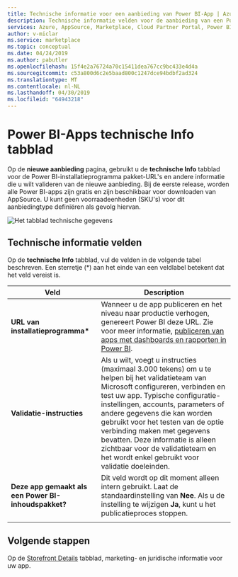 ```yaml
---
title: Technische informatie voor een aanbieding van Power BI-App | Azure Marketplace
description: Technische informatie velden voor de aanbieding van een Power BI-App configureren voor de Microsoft AppSource-Marketplace.
services: Azure, AppSource, Marketplace, Cloud Partner Portal, Power BI
author: v-miclar
ms.service: marketplace
ms.topic: conceptual
ms.date: 04/24/2019
ms.author: pabutler
ms.openlocfilehash: 15f4e2a76724a70c15411dea767cc9bc433e4d4a
ms.sourcegitcommit: c53a800d6c2e5baad800c1247dce94bdbf2ad324
ms.translationtype: MT
ms.contentlocale: nl-NL
ms.lasthandoff: 04/30/2019
ms.locfileid: "64943218"
---
```

# <a name="power-bi-apps-technical-info-tab"></a>Power BI-Apps technische Info tabblad

Op de **nieuwe aanbieding** pagina, gebruikt u de **technische Info** tabblad voor de Power BI-installatieprogramma pakket-URL's en andere informatie die u wilt valideren van de nieuwe aanbieding.  Bij de eerste release, worden alle Power BI-apps zijn gratis en zijn beschikbaar voor downloaden van AppSource. U kunt geen voorraadeenheden (SKU's) voor dit aanbiedingtype definiëren als gevolg hiervan.

![Het tabblad technische gegevens](./media/technical-info-tab.png)


## <a name="technical-info-fields"></a>Technische informatie velden 

Op de **technische Info** tabblad, vul de velden in de volgende tabel beschreven. Een sterretje (*) aan het einde van een veldlabel betekent dat het veld vereist is.

|        Veld          |  Description                                                                 |
|    ---------------    |  ----------------------------------------------------------------------------|
| **URL van installatieprogramma\***     | Wanneer u de app publiceren en het niveau naar productie verhogen, genereert Power BI deze URL.  Zie voor meer informatie, [publiceren van apps met dashboards en rapporten in Power BI](https://docs.microsoft.com/power-bi/service-create-distribute-apps).  |
|  **Validatie-instructies**  |  Als u wilt, voegt u instructies (maximaal 3.000 tekens) om u te helpen bij het validatieteam van Microsoft configureren, verbinden en test uw app. Typische configuratie-instellingen, accounts, parameters of andere gegevens die kan worden gebruikt voor het testen van de optie verbinding maken met gegevens bevatten. Deze informatie is alleen zichtbaar voor de validatieteam en het wordt enkel gebruikt voor validatie doeleinden.  |
| **Deze app gemaakt als een Power BI-inhoudspakket?** | Dit veld wordt op dit moment alleen intern gebruikt. Laat de standaardinstelling van **Nee**. Als u de instelling te wijzigen **Ja**, kunt u het publicatieproces stoppen.  |  
|  |  |


## <a name="next-steps"></a>Volgende stappen

Op de [Storefront Details](./cpp-storefront-details-tab.md) tabblad, marketing- en juridische informatie voor uw app.

